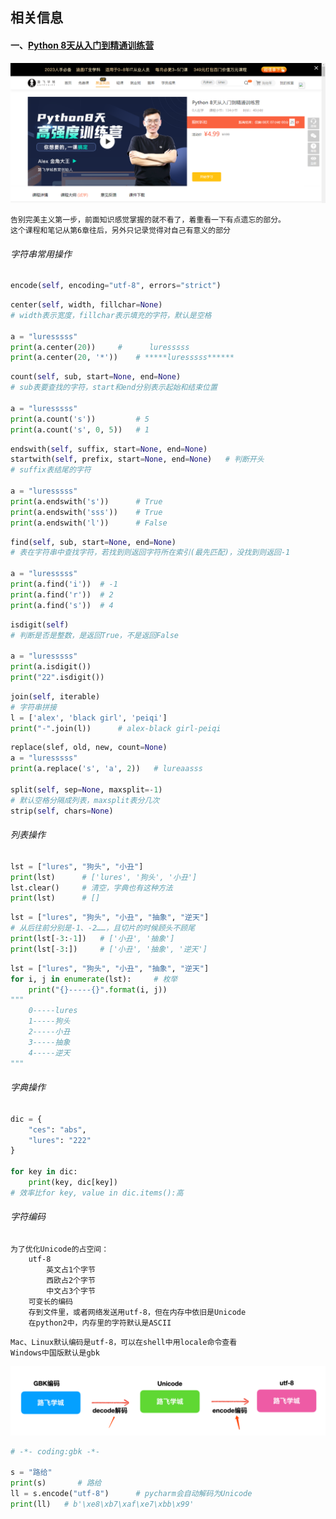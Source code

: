 ## 相关信息

#### 一、[Python 8天从入门到精通训练营](https://www.luffycity.com/actual-course/252/detail?from=from_parent_mindnote)

![](./imgs/课程1.png)

```
告别完美主义第一步，前面知识感觉掌握的就不看了，着重看一下有点遗忘的部分。
这个课程和笔记从第6章往后，另外只记录觉得对自己有意义的部分
```

###### 字符串常用操作

```python
encode(self, encoding="utf-8", errors="strict")
```

```python
center(self, width, fillchar=None)
# width表示宽度，fillchar表示填充的字符，默认是空格

a = "luresssss"
print(a.center(20))		#      luresssss      
print(a.center(20, '*'))	# *****luresssss******
```

```python
count(self, sub, start=None, end=None)
# sub表要查找的字符，start和end分别表示起始和结束位置

a = "luresssss"
print(a.count('s'))			# 5
print(a.count('s', 0, 5))	# 1
```

```python
endswith(self, suffix, start=None, end=None)
startwith(self, prefix, start=None, end=None)	# 判断开头
# suffix表结尾的字符

a = "luresssss"
print(a.endswith('s'))		# True
print(a.endswith('sss'))	# True
print(a.endswith('l'))		# False
```

```python
find(self, sub, start=None, end=None)
# 表在字符串中查找字符，若找到则返回字符所在索引(最先匹配)，没找到则返回-1

a = "luresssss"
print(a.find('i'))	# -1
print(a.find('r'))	# 2
print(a.find('s'))	# 4
```

```python
isdigit(self)
# 判断是否是整数，是返回True，不是返回False

a = "luresssss"
print(a.isdigit())
print("22".isdigit())
```

```python
join(self, iterable)
# 字符串拼接
l = ['alex', 'black girl', 'peiqi']
print("-".join(l))      # alex-black girl-peiqi
```

```python
replace(slef, old, new, count=None)
a = "luresssss"
print(a.replace('s', 'a', 2))   # lureaasss

split(self, sep=None, maxsplit=-1)
# 默认空格分隔成列表，maxsplit表分几次
strip(self, chars=None)
```



###### 列表操作

```python
lst = ["lures", "狗头", "小丑"]
print(lst)      # ['lures', '狗头', '小丑']
lst.clear()		# 清空，字典也有这种方法
print(lst)      # []
```

```python
lst = ["lures", "狗头", "小丑", "抽象", "逆天"]
# 从后往前分别是-1、-2……，且切片的时候顾头不顾尾
print(lst[-3:-1])   # ['小丑', '抽象']
print(lst[-3:])     # ['小丑', '抽象', '逆天']
```

```python
lst = ["lures", "狗头", "小丑", "抽象", "逆天"]
for i, j in enumerate(lst):		# 枚举
    print("{}-----{}".format(i, j))
"""
    0-----lures
    1-----狗头
    2-----小丑
    3-----抽象
    4-----逆天
"""
```



###### 字典操作

```python
dic = {
    "ces": "abs",
    "lures": "222"
}

for key in dic:
    print(key, dic[key])
# 效率比for key, value in dic.items():高
```



###### 字符编码

```
为了优化Unicode的占空间：
	utf-8
		英文占1个字节
		西欧占2个字节
		中文占3个字节
	可变长的编码
	存到文件里，或者网络发送用utf-8，但在内存中依旧是Unicode
	在python2中，内存里的字符默认是ASCII
```

```
Mac、Linux默认编码是utf-8，可以在shell中用locale命令查看
Windows中国版默认是gbk
```

![image-20240221215712814](./imgs/编码)

```python
# -*- coding:gbk -*-

s = "路给"
print(s)       # 路给
ll = s.encode("utf-8")		# pycharm会自动解码为Unicode
print(ll)   # b'\xe8\xb7\xaf\xe7\xbb\x99'
```

